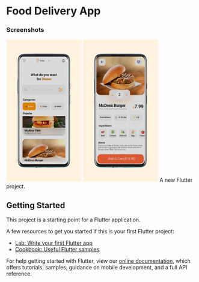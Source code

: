 # Food Delivery App
<h3>Screenshots</h3>
<img src = "Screenshots/screen1.png" width="200" height="380">
<img src = "Screenshots/screen2.png" width="200" height="380">
A new Flutter project.

## Getting Started

This project is a starting point for a Flutter application.

A few resources to get you started if this is your first Flutter project:

- [Lab: Write your first Flutter app](https://flutter.dev/docs/get-started/codelab)
- [Cookbook: Useful Flutter samples](https://flutter.dev/docs/cookbook)

For help getting started with Flutter, view our
[online documentation](https://flutter.dev/docs), which offers tutorials,
samples, guidance on mobile development, and a full API reference.
